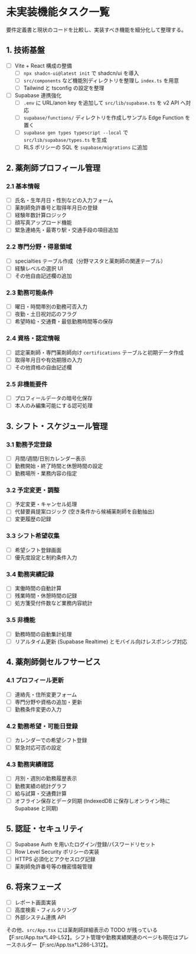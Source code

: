 # 未実装機能タスク一覧

要件定義書と現状のコードを比較し、実装すべき機能を細分化して整理する。

## 1. 技術基盤

- [ ] Vite + React 構成の整備
  - [ ] `npx shadcn-ui@latest init` で shadcn/ui を導入
  - [ ] `src/components` など機能別ディレクトリを整理し `index.ts` を用意
  - [ ] Tailwind と tsconfig の設定を整理
- [ ] Supabase 連携強化
  - [ ] `.env` に URL/anon key を追加して `src/lib/supabase.ts` を v2 API へ対応
  - [ ] `supabase/functions/` ディレクトリを作成しサンプル Edge Function を置く
  - [ ] `supabase gen types typescript --local` で `src/lib/supabase/types.ts` を生成
  - [ ] RLS ポリシーの SQL を `supabase/migrations` に追加

## 2. 薬剤師プロフィール管理

### 2.1 基本情報
- [ ] 氏名・生年月日・性別などの入力フォーム
- [ ] 薬剤師免許番号と取得年月日の登録
- [ ] 経験年数計算ロジック
- [ ] 顔写真アップロード機能
- [ ] 緊急連絡先・最寄り駅・交通手段の項目追加

### 2.2 専門分野・得意領域
- [ ] specialties テーブル作成（分野マスタと薬剤師の関連テーブル）
- [ ] 経験レベルの選択 UI
- [ ] その他自由記述欄の追加

### 2.3 勤務可能条件
- [ ] 曜日・時間帯別の勤務可否入力
- [ ] 夜勤・土日祝対応のフラグ
- [ ] 希望時給・交通費・最低勤務時間等の保存

### 2.4 資格・認定情報
- [ ] 認定薬剤師・専門薬剤師向け `certifications` テーブルと初期データ作成
- [ ] 取得年月日や有効期限の入力
- [ ] その他資格の自由記述欄

### 2.5 非機能要件
- [ ] プロフィールデータの暗号化保存
- [ ] 本人のみ編集可能にする認可処理

## 3. シフト・スケジュール管理

### 3.1 勤務予定登録
- [ ] 月間/週間/日別カレンダー表示
- [ ] 勤務開始・終了時間と休憩時間の設定
- [ ] 勤務場所・業務内容の指定

### 3.2 予定変更・調整
- [ ] 予定変更・キャンセル処理
- [ ] 代替要員提案ロジック (空き条件から候補薬剤師を自動抽出)
- [ ] 変更履歴の記録

### 3.3 シフト希望収集
- [ ] 希望シフト登録画面
- [ ] 優先度設定と制約条件入力

### 3.4 勤務実績記録
- [ ] 実働時間の自動計算
- [ ] 残業時間・休憩時間の記録
- [ ] 処方箋受付件数など業務内容統計

### 3.5 非機能
- [ ] 勤務時間の自動集計処理
- [ ] リアルタイム更新 (Supabase Realtime) とモバイル向けレスポンシブ対応

## 4. 薬剤師側セルフサービス

### 4.1 プロフィール更新
- [ ] 連絡先・住所変更フォーム
- [ ] 専門分野や資格の追加・更新
- [ ] 勤務条件変更の入力

### 4.2 勤務希望・可能日登録
- [ ] カレンダーでの希望シフト登録
- [ ] 緊急対応可否の設定

### 4.3 勤務実績確認
- [ ] 月別・週別の勤務履歴表示
- [ ] 勤務実績の統計グラフ
- [ ] 給与試算・交通費計算
- [ ] オフライン保存とデータ同期 (IndexedDB に保存しオンライン時に Supabase と同期)

## 5. 認証・セキュリティ

- [ ] Supabase Auth を用いたログイン/登録/パスワードリセット
- [ ] Row Level Security ポリシーの実装
- [ ] HTTPS 必須化とアクセスログ記録
- [ ] 薬剤師免許番号等の機密情報管理

## 6. 将来フェーズ

- [ ] レポート画面実装
- [ ] 高度検索・フィルタリング
- [ ] 外部システム連携 API

その他、`src/App.tsx` には薬剤師詳細表示の TODO が残っている【F:src/App.tsx†L49-L52】。シフト管理や勤務実績関連のページも現在はプレースホルダー【F:src/App.tsx†L286-L312】。
